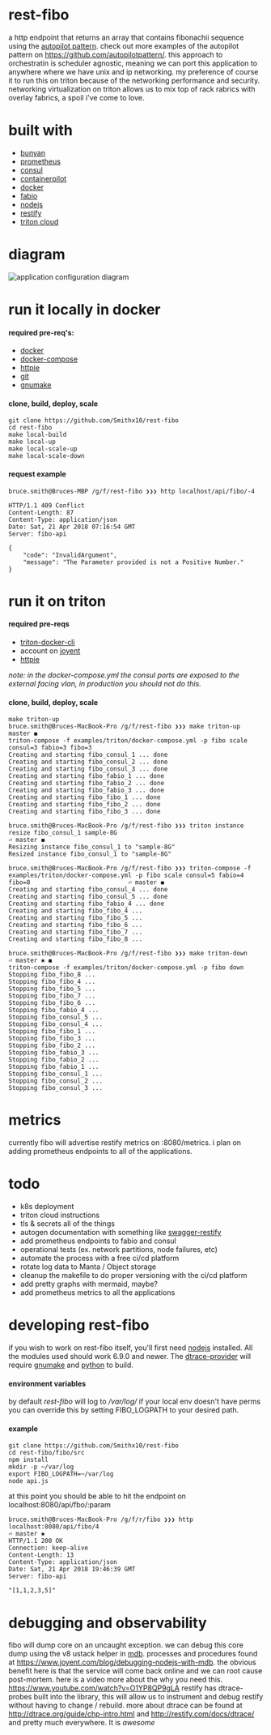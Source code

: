 # rest-fibo
a http endpoint that returns an array that contains fibonachii sequence using the [autopilot pattern](http://autopilotpattern.io/).  check out more examples of the autopilot pattern on https://github.com/autopilotpattern/.  this approach to orchestratin is scheduler agnostic, meaning we can port this application to anywhere where we have unix and ip networking.  my preference of course it to run this on triton because of the networking performance and security.  networking virtualization on triton allows us to mix top of rack rabrics with overlay fabrics, a spoil i've come to love.

# built with
- [bunyan](https://github.com/trentm/node-bunyan)
- [prometheus](https://prometheus.io/)
- [consul](https://www.consul.io/)
- [containerpilot](https://www.joyent.com/containerpilot)
- [docker](https://www.docker.com/)
- [fabio](https://github.com/fabiolb/fabio)
- [nodejs](https://nodejs.org/)
- [restify](http://restify.com/)
- [triton cloud](https://www.joyent.com/triton/compute)

# diagram
![application configuration diagram](application-diagram.jpg)

# run it locally in docker

#### required pre-req's:
- [docker](https://www.docker.com/)
- [docker-compose](https://github.com/docker/compose)
- [httpie](https://github.com/jakubroztocil/httpie)
- [git](https://git-scm.com/)
- [gnumake](https://www.gnu.org/software/make/)

#### clone, build, deploy, scale
```
git clone https://github.com/Smithx10/rest-fibo
cd rest-fibo
make local-build
make local-up
make local-scale-up
make local-scale-down
```
#### request example
 
```
bruce.smith@Bruces-MBP /g/f/rest-fibo ❯❯❯ http localhost/api/fibo/-4

HTTP/1.1 409 Conflict
Content-Length: 87
Content-Type: application/json
Date: Sat, 21 Apr 2018 07:16:54 GMT
Server: fibo-api

{
    "code": "InvalidArgument",
    "message": "The Parameter provided is not a Positive Number."
}
```

# run it on triton 
#### required pre-reqs
- [triton-docker-cli](https://github.com/joyent/triton-docker-cli)
- account on [joyent](https://www.joyent.com/)
- [httpie](https://github.com/jakubroztocil/httpie)

_note: in the docker-compose.yml the consul ports are exposed to the external facing vlan, in production you should not do this._

#### clone, build, deploy, scale
```
make triton-up
bruce.smith@Bruces-MacBook-Pro /g/f/rest-fibo ❯❯❯ make triton-up                                                                                                         master ◼
triton-compose -f examples/triton/docker-compose.yml -p fibo scale consul=3 fabio=3 fibo=3
Creating and starting fibo_consul_1 ... done
Creating and starting fibo_consul_2 ... done
Creating and starting fibo_consul_3 ... done
Creating and starting fibo_fabio_1 ... done
Creating and starting fibo_fabio_2 ... done
Creating and starting fibo_fabio_3 ... done
Creating and starting fibo_fibo_1 ... done
Creating and starting fibo_fibo_2 ... done
Creating and starting fibo_fibo_3 ... done

bruce.smith@Bruces-MacBook-Pro /g/f/rest-fibo ❯❯❯ triton instance resize fibo_consul_1 sample-8G                                                                       ⏎ master ◼
Resizing instance fibo_consul_1 to "sample-8G"
Resized instance fibo_consul_1 to "sample-8G"

bruce.smith@Bruces-MacBook-Pro /g/f/rest-fibo ❯❯❯ triton-compose -f examples/triton/docker-compose.yml -p fibo scale consul=5 fabio=4 fibo=8                           ⏎ master ◼
Creating and starting fibo_consul_4 ... done
Creating and starting fibo_consul_5 ... done
Creating and starting fibo_fabio_4 ... done
Creating and starting fibo_fibo_4 ...
Creating and starting fibo_fibo_5 ...
Creating and starting fibo_fibo_6 ...
Creating and starting fibo_fibo_7 ...
Creating and starting fibo_fibo_8 ...

bruce.smith@Bruces-MacBook-Pro /g/f/rest-fibo ❯❯❯ make triton-down                                                                                                   ⏎ master ✱ ◼
triton-compose -f examples/triton/docker-compose.yml -p fibo down
Stopping fibo_fibo_8 ...
Stopping fibo_fibo_4 ...
Stopping fibo_fibo_5 ...
Stopping fibo_fibo_7 ...
Stopping fibo_fibo_6 ...
Stopping fibo_fabio_4 ...
Stopping fibo_consul_5 ...
Stopping fibo_consul_4 ...
Stopping fibo_fibo_1 ...
Stopping fibo_fibo_3 ...
Stopping fibo_fibo_2 ...
Stopping fibo_fabio_3 ...
Stopping fibo_fabio_2 ...
Stopping fibo_fabio_1 ...
Stopping fibo_consul_1 ...
Stopping fibo_consul_2 ...
Stopping fibo_consul_3 ...
```

# metrics
currently fibo will advertise restify metrics on :8080/metrics. i plan on adding prometheus endpoints to all of the applications.

# todo
- k8s deployment
- triton cloud instructions
- tls & secrets all of the things
- autogen documentation with something like [swagger-restify](https://www.npmjs.com/package/swagger-restify)
- add prometheus endpoints to fabio and consul
- operational tests (ex. network partitions, node failures, etc)
- automate the process with a free ci/cd platform
- rotate log data to Manta / Object storage
- cleanup the makefile to do proper versioning with the ci/cd platform
- add pretty graphs with mermaid, maybe?
- add prometheus metrics to all the applications

# developing rest-fibo
if you wish to work on rest-fibo itself, you'll first need [nodejs](https://nodejs.org/) installed. All the modules used should work 6.9.0 and newer. The [dtrace-provider](https://github.com/chrisa/node-dtrace-provider) will require [gnumake](https://www.gnu.org/software/make/) and [python](https://www.python.org/) to build.    


#### environment variables
by default _rest-fibo_ will log to */var/log/* if your local env doesn't have perms you can override this by setting FIBO_LOGPATH to your desired path.

#### example

```
git clone https://github.com/Smithx10/rest-fibo
cd rest-fibo/fibo/src
npm install
mkdir -p ~/var/log
export FIBO_LOGPATH=~/var/log
node api.js
```
at this point you should be able to hit the endpoint on localhost:8080/api/fbo/:param
```
bruce.smith@Bruces-MacBook-Pro /g/f/r/fibo ❯❯❯ http localhost:8080/api/fibo/4                                                                                          ⏎ master ✱
HTTP/1.1 200 OK
Connection: keep-alive
Content-Length: 13
Content-Type: application/json
Date: Sat, 21 Apr 2018 19:46:39 GMT
Server: fibo-api

"[1,1,2,3,5]"
```
# debugging and observability
fibo will dump core on an uncaught exception.  we can debug this core dump using the v8 ustack helper in [mdb](https://illumos.org/man/1/mdb). processes and procedures found at https://www.joyent.com/blog/debugging-nodejs-with-mdb. the obvious benefit here is that the service will come back online and we can root cause post-mortem. here is a video more about the why you need this.  https://www.youtube.com/watch?v=O1YP8QP9gLA
restify has dtrace-probes built into the library, this will allow us to instrument and debug restify without having to change / rebuild.  more about dtrace can be found at http://dtrace.org/guide/chp-intro.html and http://restify.com/docs/dtrace/ and pretty much everywhere.  It is *awesome*
